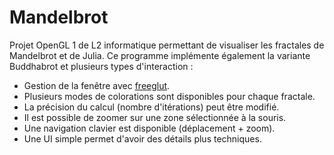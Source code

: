 # Mandelbrot


Projet OpenGL 1 de L2 informatique permettant de visualiser les fractales de Mandelbrot et de Julia.
Ce programme implémente également la variante Buddhabrot et plusieurs types d'interaction :

* Gestion de la fenêtre avec [freeglut](http://freeglut.sourceforge.net/).
* Plusieurs modes de colorations sont disponibles pour chaque fractale.
* La précision du calcul (nombre d'itérations) peut être modifié.
* Il est possible de zoomer sur une zone sélectionnée à la souris.
* Une navigation clavier est disponible (déplacement + zoom).
* Une UI simple permet d'avoir des détails plus techniques.
